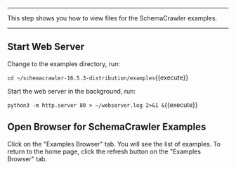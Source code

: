 -----

This step shows you how to view files for the SchemaCrawler examples.

-----

## Start Web Server

Change to the examples directory, run:

`cd ~/schemacrawler-16.5.3-distribution/examples`{{execute}}

Start the web server in the background, run:

`python3 -m http.server 80 > ~/webserver.log 2>&1 &`{{execute}}

## Open Browser for SchemaCrawler Examples

Click on the "Examples Browser" tab. You will see the list of examples. To return to the home page, click the refresh button on the "Examples Browser" tab.

